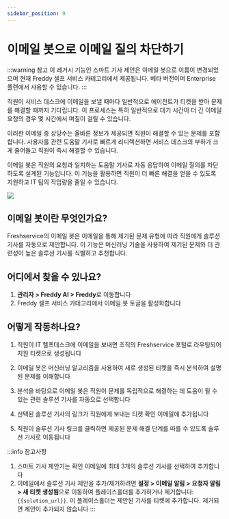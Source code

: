 ```yaml
---
sidebar_position: 9
---
```


# 이메일 봇으로 이메일 질의 차단하기

:::warning 참고
이 레거시 기능인 스마트 기사 제안은 이메일 봇으로 이름이 변경되었으며 현재 Freddy 셀프 서비스 카테고리에서 제공됩니다. 베타 버전이며 Enterprise 플랜에서 사용할 수 있습니다.
:::

직원이 서비스 데스크에 이메일을 보낼 때마다 일반적으로 에이전트가 티켓을 받아 문제를 해결할 때까지 기다립니다. 이 프로세스는 특히 일반적으로 대기 시간이 더 긴 이메일 요청의 경우 몇 시간에서 며칠이 걸릴 수 있습니다.

이러한 이메일 중 상당수는 올바른 정보가 제공되면 직원이 해결할 수 있는 문제를 포함합니다. 사용자를 관련 도움말 기사로 빠르게 리디렉션하면 서비스 데스크의 부하가 크게 줄어들고 직원이 즉시 해결할 수 있습니다.

이메일 봇은 직원의 요청과 일치하는 도움말 기사로 자동 응답하여 이메일 질의를 차단하도록 설계된 기능입니다. 이 기능을 활용하면 직원이 더 빠른 해결을 얻을 수 있도록 지원하고 IT 팀의 작업량을 줄일 수 있습니다.

<img src="https://s3.amazonaws.com/cdn.freshdesk.com/data/helpdesk/attachments/production/50012117128/original/mCeqA4c9L_AMAYn5MPMJYoSN7RS09jVg9w.png?1718095001"  />

## 이메일 봇이란 무엇인가요?

Freshservice의 이메일 봇은 이메일을 통해 제기된 문제 유형에 따라 직원에게 솔루션 기사를 자동으로 제안합니다. 이 기능은 머신러닝 기술을 사용하여 제기된 문제와 더 관련성이 높은 솔루션 기사를 식별하고 추천합니다.

## 어디에서 찾을 수 있나요?

1. **관리자 > Freddy AI > Freddy**로 이동합니다
2. Freddy 셀프 서비스 카테고리에서 이메일 봇 토글을 활성화합니다

## 어떻게 작동하나요?

1. 직원이 IT 헬프데스크에 이메일을 보내면 조직의 Freshservice 포털로 라우팅되어 지원 티켓으로 생성됩니다

2. 이메일 봇은 머신러닝 알고리즘을 사용하여 새로 생성된 티켓을 즉시 분석하여 설명된 문제를 이해합니다

3. 분석을 바탕으로 이메일 봇은 직원이 문제를 독립적으로 해결하는 데 도움이 될 수 있는 관련 솔루션 기사를 자동으로 선택합니다

4. 선택된 솔루션 기사의 링크가 직원에게 보내는 티켓 확인 이메일에 추가됩니다

5. 직원이 솔루션 기사 링크를 클릭하면 제공된 문제 해결 단계를 따를 수 있도록 솔루션 기사로 이동됩니다

:::info 참고사항
1. 스마트 기사 제안기는 확인 이메일에 최대 3개의 솔루션 기사를 선택하여 추가합니다
2. 이메일에서 솔루션 기사 제안을 추가/제거하려면 **설정 > 이메일 알림 > 요청자 알림 > 새 티켓 생성됨**으로 이동하여 플레이스홀더를 추가하거나 제거합니다: `{{solution_url}}`. 이 플레이스홀더는 제안된 기사를 티켓에 추가합니다. 제거되면 제안이 추가되지 않습니다
:::